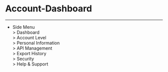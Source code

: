 # Account-Dashboard
---
- Side Menu<br>> Dashboard<br>> Account Level<br>> Personal Information<br>> API Management<br>> Export History<br>> Security<br>> Help & Support 